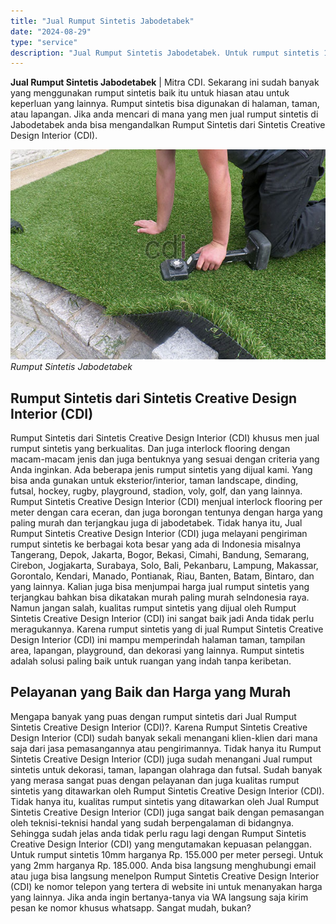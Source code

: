 ```yaml
---
title: "Jual Rumput Sintetis Jabodetabek"
date: "2024-08-29"
type: "service"
description: "Jual Rumput Sintetis Jabodetabek. Untuk rumput sintetis 10mm harganya Rp. 155.000 per meter persegi. Untuk yang 2mm harganya Rp. 185.000. Anda bisa langsung..."
---
```


**Jual Rumput Sintetis Jabodetabek** | Mitra CDI. Sekarang ini sudah banyak yang menggunakan rumput sintetis baik itu untuk hiasan atau untuk keperluan yang lainnya. Rumput sintetis bisa digunakan di halaman, taman, atau lapangan. Jika anda mencari di mana yang men jual rumput sintetis di Jabodetabek anda bisa mengandalkan Rumput Sintetis dari Sintetis Creative Design Interior (CDI).

![Rumput Sintetis Jabodetabek](/images/blog/rumput-sintetis.jpg)
*Rumput Sintetis Jabodetabek*

 ## Rumput Sintetis dari Sintetis Creative Design Interior (CDI)
    
Rumput Sintetis dari Sintetis Creative Design Interior (CDI) khusus men jual rumput sintetis yang berkualitas. Dan juga interlock flooring dengan macam-macam jenis dan juga bentuknya yang sesuai dengan criteria yang Anda inginkan. Ada beberapa jenis rumput sintetis yang dijual kami. Yang bisa anda gunakan untuk eksterior/interior, taman landscape, dinding, futsal, hockey, rugby, playground, stadion, voly, golf, dan yang lainnya.  Rumput Sintetis Creative Design Interior (CDI) menjual interlock flooring per meter dengan cara eceran, dan juga borongan tentunya dengan harga yang paling murah dan terjangkau juga di jabodetabek.
Tidak hanya itu, Jual Rumput Sintetis Creative Design Interior (CDI) juga melayani pengiriman rumput sintetis ke berbagai kota besar yang ada di Indonesia misalnya Tangerang, Depok, Jakarta, Bogor, Bekasi, Cimahi, Bandung, Semarang, Cirebon, Jogjakarta, Surabaya, Solo, Bali, Pekanbaru, Lampung, Makassar, Gorontalo, Kendari, Manado, Pontianak, Riau, Banten, Batam, Bintaro, dan yang lainnya. Kalian juga bisa menjumpai harga jual rumput sintetis yang terjangkau bahkan bisa dikatakan murah paling murah seIndonesia raya. Namun jangan salah, kualitas rumput sintetis yang dijual oleh Rumput Sintetis Creative Design Interior (CDI) ini sangat baik jadi Anda tidak perlu meragukannya. Karena rumput sintetis yang di jual Rumput Sintetis Creative Design Interior (CDI) ini mampu memperindah halaman taman, tampilan area, lapangan, playground, dan dekorasi yang lainnya. Rumput sintetis adalah solusi paling baik untuk ruangan yang indah tanpa keribetan.
## Pelayanan yang Baik dan Harga yang Murah
Mengapa banyak yang puas dengan rumput sintetis dari Jual Rumput Sintetis Creative Design Interior (CDI)?. Karena Rumput Sintetis Creative Design Interior (CDI) sudah banyak sekali menangani klien-klien dari mana saja dari jasa pemasangannya atau pengirimannya. Tidak hanya itu Rumput Sintetis Creative Design Interior (CDI) juga sudah menangani Jual rumput sintetis untuk dekorasi, taman, lapangan olahraga dan futsal. Sudah banyak yang merasa sangat puas dengan pelayanan dan juga kualitas rumput sintetis yang ditawarkan oleh Rumput Sintetis Creative Design Interior (CDI).
Tidak hanya itu, kualitas rumput sintetis yang ditawarkan oleh Jual Rumput Sintetis Creative Design Interior (CDI) juga sangat baik dengan pemasangan oleh teknisi-teknisi handal yang sudah berpengalaman di bidangnya. Sehingga sudah jelas anda tidak perlu ragu lagi dengan Rumput Sintetis Creative Design Interior (CDI) yang mengutamakan kepuasan pelanggan.
Untuk rumput sintetis 10mm harganya Rp. 155.000 per meter persegi. Untuk yang 2mm harganya Rp. 185.000. Anda bisa langsung menghubungi email atau juga bisa langsung menelpon Rumput Sintetis Creative Design Interior (CDI) ke nomor telepon yang tertera di website ini untuk menanyakan harga yang lainnya. Jika anda ingin bertanya-tanya via WA langsung saja kirim pesan ke nomor khusus whatsapp. Sangat mudah, bukan?
